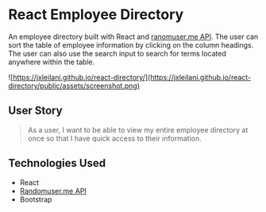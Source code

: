 # React Employee Directory
An employee directory built with React and [ranomuser.me API](https://randomuser.me). The user can sort the table of employee information by clicking on the column headings. The user can also use the search input to search for terms located anywhere within the table. 

![https://jxleilani.github.io/react-directory/](https://jxleilani.github.io/react-directory/public/assets/screenshot.png)

## User Story
>As a user, I want to be able to view my entire employee directory at once so that I have quick access to their information.

## Technologies Used
* React  
* [Randomuser.me API](https://randomuser.me)  
* Bootstrap  
